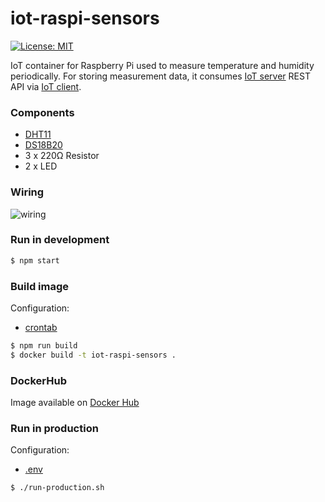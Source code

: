 # iot-raspi-sensors

[![License: MIT](https://img.shields.io/badge/License-MIT-yellow.svg)](https://opensource.org/licenses/MIT)

IoT container for Raspberry Pi used to measure temperature and humidity periodically. 
For storing measurement data, it consumes [IoT server](https://github.com/mmontes11/iot-server) REST API via [IoT client](https://github.com/mmontes11/iot-client).

### Components

* [DHT11](https://www.adafruit.com/product/386)
* [DS18B20](https://www.adafruit.com/product/381)
* 3 x 220Ω Resistor
* 2 x LED

### Wiring

![wiring](https://raw.githubusercontent.com/mmontes11/iot-raspi-sensors/develop/wiring/wiring.png)

### Run in development

```bash
$ npm start
```

### Build image

Configuration:

* [crontab](https://github.com/mmontes11/iot-raspi-sensors/blob/develop/scripts/crontab)

```bash
$ npm run build
$ docker build -t iot-raspi-sensors .
```

### DockerHub

Image available on [Docker Hub](https://hub.docker.com/r/mmontes11/iot-raspi-sensors/)

### Run in production

Configuration:

* [.env](https://github.com/mmontes11/iot-raspi-sensors/blob/develop/.env)


```bash
$ ./run-production.sh
```
